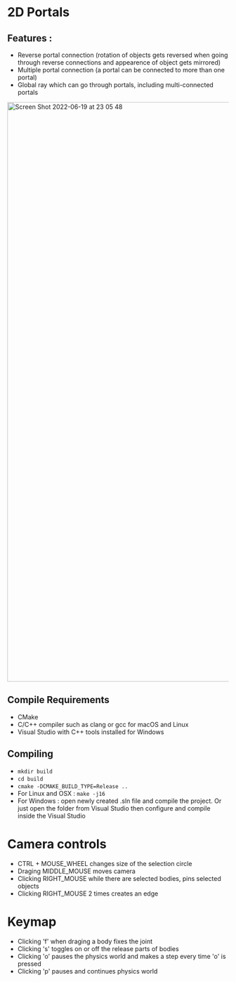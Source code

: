 # 2D Portals

## Features :
 - Reverse portal connection (rotation of objects gets reversed when going through reverse connections and appearence of object gets mirrored)
 - Multiple portal connection (a portal can be connected to more than one portal)
 - Global ray which can go through portals, including multi-connected portals
 
<img width="1320" alt="Screen Shot 2022-06-19 at 23 05 48" src="https://user-images.githubusercontent.com/29559574/174498555-47fa286f-2503-4338-9232-5c98d25991d7.png">

## Compile Requirements
 - CMake
 - C/C++ compiler such as clang or gcc for macOS and Linux
 - Visual Studio with C++ tools installed for Windows
## Compiling
 - ```mkdir build```
 - ```cd build```
 - ```cmake -DCMAKE_BUILD_TYPE=Release ..```
 - For Linux and OSX : ```make -j16```
 - For Windows : open newly created .sln file and compile the project. Or just open the folder from Visual Studio then configure and compile inside the Visual Studio

# Camera controls
 - CTRL + MOUSE_WHEEL changes size of the selection circle
 - Draging MIDDLE_MOUSE moves camera
 - Clicking RIGHT_MOUSE while there are selected bodies, pins selected objects
 - Clicking RIGHT_MOUSE 2 times creates an edge
# Keymap
 - Clicking 'f' when draging a body fixes the joint
 - Clicking 's' toggles on or off the release parts of bodies
 - Clicking 'o' pauses the physics world and makes a step every time 'o' is pressed
 - Clicking 'p' pauses and continues physics world
